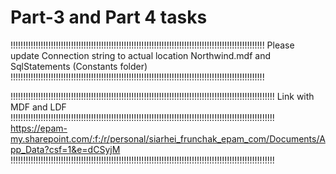 # Part-3 and Part 4 tasks

!!!!!!!!!!!!!!!!!!!!!!!!!!!!!!!!!!!!!!!!!!!!!!!!!!!!!!!!!!!!!!!!!!!!!!!!!!!!!!!!!!!!!!!!!!!!!!!!!!!!!
Please update Connection string to actual location Northwind.mdf and SqlStatements (Constants folder)
!!!!!!!!!!!!!!!!!!!!!!!!!!!!!!!!!!!!!!!!!!!!!!!!!!!!!!!!!!!!!!!!!!!!!!!!!!!!!!!!!!!!!!!!!!!!!!!!!!!!!

!!!!!!!!!!!!!!!!!!!!!!!!!!!!!!!!!!!!!!!!!!!!!!!!!!!!!!!!!!!!!!!!!!!!!!!!!!!!!!!!!!!!!!!!!!!!!!!!!!!!!!!!!
Link with MDF and LDF
!!!!!!!!!!!!!!!!!!!!!!!!!!!!!!!!!!!!!!!!!!!!!!!!!!!!!!!!!!!!!!!!!!!!!!!!!!!!!!!!!!!!!!!!!!!!!!!!!!!!!!!!!
https://epam-my.sharepoint.com/:f:/r/personal/siarhei_frunchak_epam_com/Documents/App_Data?csf=1&e=dCSyjM
!!!!!!!!!!!!!!!!!!!!!!!!!!!!!!!!!!!!!!!!!!!!!!!!!!!!!!!!!!!!!!!!!!!!!!!!!!!!!!!!!!!!!!!!!!!!!!!!!!!!!!!!!
